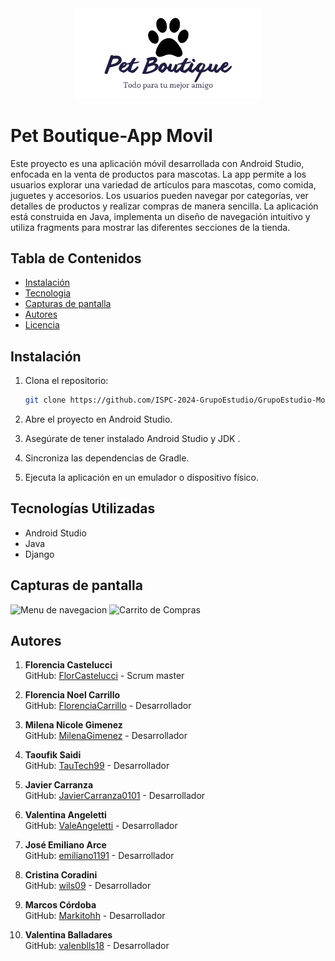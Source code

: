 <div align="center">
<img src="https://raw.githubusercontent.com/JavierCarranza0101/imagenes-dresscodehost/main/img_petboutique/PetBoutiquelogo1.jpg" alt="logo petboutique" width="300" ## />
</div>

# Pet Boutique-App Movil

Este proyecto es una aplicación móvil desarrollada con Android Studio, enfocada en la venta de productos para mascotas. La app permite a los usuarios explorar una variedad de artículos para mascotas, como comida, juguetes y accesorios. Los usuarios pueden navegar por categorías, ver detalles de productos y realizar compras de manera sencilla. La aplicación está construida en Java, implementa un diseño de navegación intuitivo y utiliza fragments para mostrar las diferentes secciones de la tienda.

## Tabla de Contenidos
- [Instalación](#instalación)
- [Tecnologia](#tecnologías-utilizadas)
- [Capturas de pantalla](#capturas-de-pantalla)
- [Autores](#autores)
- [Licencia](#licencia)

## Instalación
1. Clona el repositorio:
   ```bash
   git clone https://github.com/ISPC-2024-GrupoEstudio/GrupoEstudio-Mobile2024

2. Abre el proyecto en Android Studio.

3. Asegúrate de tener instalado Android Studio y JDK .

4. Sincroniza las dependencias de Gradle.

5. Ejecuta la aplicación en un emulador o dispositivo físico.

## Tecnologías Utilizadas
- Android Studio
- Java 
- Django





## Capturas de pantalla
![Menu de navegacion](https://github.com/JavierCarranza0101/imagenes-dresscodehost/blob/main/img_petboutique/screenshots/Screenshot_20240911_134611b.png)
![Carrito de Compras](https://github.com/JavierCarranza0101/imagenes-dresscodehost/blob/main/img_petboutique/screenshots/carito%201.png)

## Autores

1. **Florencia Castelucci**  
   GitHub: [FlorCastelucci](https://github.com/FlorCastelucci) - Scrum master

2. **Florencia Noel Carrillo**  
   GitHub: [FlorenciaCarrillo](https://github.com/FlorenciaCarrillo) - Desarrollador

3. **Milena Nicole Gimenez**  
   GitHub: [MilenaGimenez](https://github.com/MilenaGimenez) - Desarrollador

4. **Taoufik Saidi**  
   GitHub: [TauTech99](https://github.com/TauTech99) - Desarrollador

5. **Javier Carranza**  
   GitHub: [JavierCarranza0101](https://github.com/JavierCarranza0101) - Desarrollador

6. **Valentina Angeletti**  
   GitHub: [ValeAngeletti](https://github.com/ValeAngeletti) - Desarrollador
   
7. **José Emiliano Arce**  
   GitHub: [emiliano1191](https://github.com/emiliano1191) - Desarrollador

8. **Cristina Coradini**  
   GitHub: [wils09](https://github.com/wils09) - Desarrollador

9. **Marcos Córdoba**  
   GitHub: [Markitohh](https://github.com/Markitohh) - Desarrollador

10. **Valentina Balladares**  
   GitHub: [valenblls18](https://github.com/valenblls18) - Desarrollador


